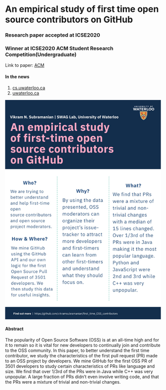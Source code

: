 # An empirical study of first time open source contributors on GitHub
### Research paper accepted at ICSE2020
### Winner at ICSE2020 ACM Student Research Competition(Undergraduate)

Link to paper: [ACM](https://dl.acm.org/doi/abs/10.1145/3377812.3382165)

#### In the news 
1. [cs.uwaterloo.ca](https://cs.uwaterloo.ca/news/cheriton-faculty-members-graduate-undergraduate-students-win-four-awards-at-icse-2020)
2. [uwaterloo.ca](https://uwaterloo.ca/software-engineering/news/se-student-wins-acmicse-research-award)



![poster](./poster.jpeg)



#### Abstract

The popularity of Open Source Software (OSS) is at an all-time high and for it to remain so it is vital for new developers to continually join and contribute to the OSS community. In this paper, to better understand the first time contributor, we study the characteristics of the first pull request (PR) made to an OSS project by developers. We mine GitHub for the first OSS PR of 3501 developers to study certain characteristics of PRs like language and size. We find that over 1/3rd of the PRs were in Java while C++ was very unpopular. A large fraction of PRs didn’t even involve writing code, and that the PRs were a mixture of trivial and non-trivial changes.

